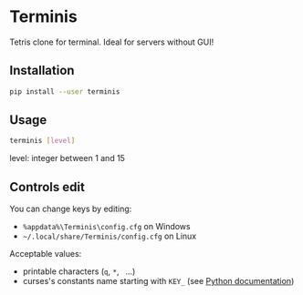 # Terminis
Tetris clone for terminal. Ideal for servers without GUI!

## Installation

```bash
pip install --user terminis
```

## Usage
```bash
terminis [level]
```
  level: integer between 1 and 15

## Controls edit

You can change keys by editing:
* `%appdata%\Terminis\config.cfg` on Windows
* `~/.local/share/Terminis/config.cfg` on Linux

Acceptable values:
* printable characters (`q`, `*`, ` `...)
* curses's constants name starting with `KEY_` (see [Python documentation](https://docs.python.org/3/library/curses.html?highlight=curses#constants))